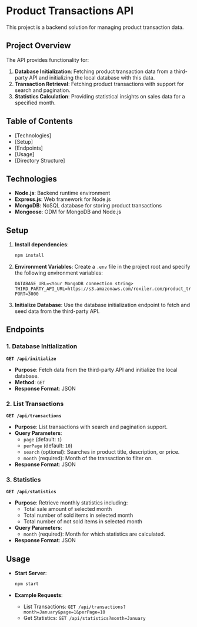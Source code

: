 # Product Transactions API

This project is a backend solution for managing product transaction data. 

## Project Overview

The API provides functionality for:
1. **Database Initialization**: Fetching product transaction data from a third-party API and initializing the local database with this data.
2. **Transaction Retrieval**: Fetching product transactions with support for search and pagination.
3. **Statistics Calculation**: Providing statistical insights on sales data for a specified month.

## Table of Contents
- [Technologies]
- [Setup]
- [Endpoints]
- [Usage]
- [Directory Structure]

## Technologies

- **Node.js**: Backend runtime environment
- **Express.js**: Web framework for Node.js
- **MongoDB**: NoSQL database for storing product transactions
- **Mongoose**: ODM for MongoDB and Node.js

## Setup

1. **Install dependencies**:
   ```bash
   npm install
   ```

2. **Environment Variables**:
   Create a `.env` file in the project root and specify the following environment variables:

   ```plaintext
   DATABASE_URL=<Your MongoDB connection string>
   THIRD_PARTY_API_URL=https://s3.amazonaws.com/roxiler.com/product_transaction.json
   PORT=3000
   ```

3. **Initialize Database**:
   Use the database initialization endpoint to fetch and seed data from the third-party API.

## Endpoints

### 1. Database Initialization
**`GET /api/initialize`**
- **Purpose**: Fetch data from the third-party API and initialize the local database.
- **Method**: `GET`
- **Response Format**: JSON

### 2. List Transactions
**`GET /api/transactions`**
- **Purpose**: List transactions with search and pagination support.
- **Query Parameters**:
  - `page` (default: `1`)
  - `perPage` (default: `10`)
  - `search` (optional): Searches in product title, description, or price.
  - `month` (required): Month of the transaction to filter on.
- **Response Format**: JSON

### 3. Statistics
**`GET /api/statistics`**
- **Purpose**: Retrieve monthly statistics including:
  - Total sale amount of selected month
  - Total number of sold items in selected month
  - Total number of not sold items in selected month
- **Query Parameters**:
  - `month` (required): Month for which statistics are calculated.
- **Response Format**: JSON

## Usage

- **Start Server**:
  ```bash
  npm start
  ```

- **Example Requests**:
  - List Transactions: `GET /api/transactions?month=January&page=1&perPage=10`
  - Get Statistics: `GET /api/statistics?month=January`

